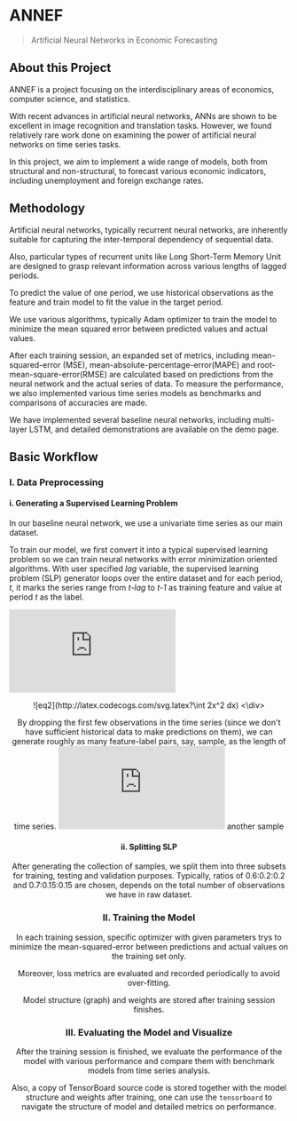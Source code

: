 # ANNEF

> Artificial Neural Networks in Economic Forecasting

## About this Project

ANNEF is a project focusing on the interdisciplinary areas of economics, computer science, and statistics.

With recent advances in artificial neural networks, ANNs are shown to be excellent in image recognition and translation tasks. However, we found relatively rare work done on examining the power of artificial neural networks on time series tasks.

In this project, we aim to implement a wide range of models, both from structural and non-structural, to forecast various economic indicators, including unemployment and foreign exchange rates.



## Methodology

Artificial neural networks, typically recurrent neural networks, are inherently suitable for capturing the inter-temporal dependency of sequential data.

Also, particular types of recurrent units like Long Short-Term Memory Unit are designed to grasp relevant information across various lengths of lagged periods.

To predict the value of one period, we use historical observations as the feature and train model to fit the value in the target period.

We use various algorithms, typically Adam optimizer to train the model to minimize the mean squared error between predicted values and actual values. 

After each training session, an expanded set of metrics, including mean-squared-error (MSE), mean-absolute-percentage-error(MAPE) and root-mean-square-error(RMSE) are calculated based on predictions from the neural network and the actual series of data. To measure the performance, we also implemented various time series models as benchmarks and comparisons of accuracies are made.

We have implemented several baseline neural networks, including multi-layer LSTM, and detailed demonstrations are available on the demo page.



## Basic Workflow

### I. Data Preprocessing

#### i. Generating a Supervised Learning Problem

In our baseline neural network,  we use a univariate time series as our main dataset.

To train our model, we first convert it into a typical supervised learning problem so we can train neural networks with error minimization oriented algorithms.  With user specified *lag* variable, the supervised learning problem (SLP) generator loops over the entire dataset and for each period, *t*, it marks the series range from *t-lag* to *t-1* as training feature and value at period *t* as the label.

![eq1](http://latex.codecogs.com/svg.latex?3x+1=3)


<div style="text-align:center" markdown="1">
	![eq2](http://latex.codecogs.com/svg.latex?\int 2x^2 dx)
<\div>

By dropping the first few observations in the time series (since we don't have sufficient historical data to make predictions on them), we can generate roughly as many feature-label pairs, say, sample, as the length of time series. ![eq](http://latex.codecogs.com/svg.latex?2x) another sample

#### ii. Splitting SLP

After generating the collection of samples, we split them into three subsets for training, testing and validation purposes. Typically, ratios of 0.6:0.2:0.2 and 0.7:0.15:0.15 are chosen, depends on the total number of observations we have in raw dataset.



### II. Training the Model

In each training session, specific optimizer with given parameters trys to minimize the mean-squared-error between predictions and actual values on the training set only. 

Moreover, loss metrics are evaluated and recorded periodically to avoid over-fitting.

Model structure (graph) and weights are stored after training session finishes.



### III. Evaluating the Model and Visualize

After the training session is finished, we evaluate the performance of the model with various performance and compare them with benchmark models from time series analysis.

Also, a copy of TensorBoard source code is stored together with the model structure and weights after training, one can use the `tensorboard` to navigate the structure of model and detailed metrics on performance.

